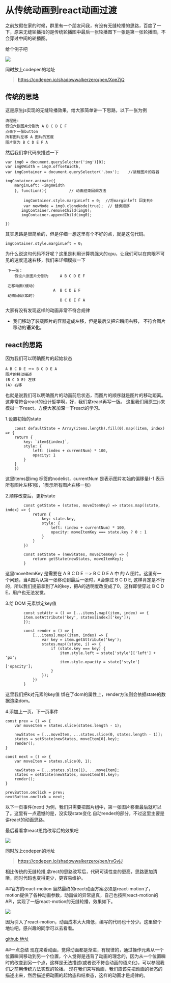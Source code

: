 # 从传统动画到react动画过渡

之前放假在家的时候，群里有一个朋友问我，有没有无缝轮播的思路，百度了一下，原来无缝轮播指的是传统轮播图中最后一张轮播图下一张是第一张轮播图，不会穿过中间的轮播图。

给个例子吧

<img src="http://oymaq4uai.bkt.clouddn.com/scrollImg.gif"/>

同时放上codepen的地址
> https://codepen.io/shadowwalkerzero/pen/XqeZjQ

## 传统的思路
这是原生js实现的无缝轮播效果，给大家简单讲一下思路，以下一张为例
	
	流程是:
	假设六张图片分别为 A B C D E F
	点击下一张button
	所有图片左移 A 图片的宽度
	图片变为 B C D E F A
	
然后我们拿代码来描述一下
	
	var img0 = document.querySelector('img')[0];
	var img0Width = img0.offsetWidth,
	var imgContainer = document.querySelector('.box');    //装载图片的容器
	
	imgContainer.animate({
		marginLeft: -img0Width
		}, function(){			// 动画结束回调方法
		
			imgContainer.style.marginLeft = 0;  //将marginleft 回复到0
			var newNode = img0.cloneNode(true);  // 替换顺序
		   imgContainer.removeChild(img0);
		   imgContainer.appendChild(img0);

	})   	 
	
其实思路是很简单的，但是仔细一想这里有个不好的点，就是这句代码。

	imgContainer.style.marginLeft = 0; 

为什么说这句代码不好呢？这里是利用计算机强大的cpu，让我们可以在肉眼不可见的速度迅速右移，我们来详细模拟一下
     
     下一张：
     	假设六张图片分别为     A B C D E F
     	
     左移动画(缓动)
                         A  B C D E F
     动画回调(瞬时)
                            B C D E F A
 
 
大家有没有发现这样的动画非常不符合规律

+  我们移动了装载图片的容器造成左移，但是最后又把它瞬间右移， 不符合图片移动的**语义化**。	

## react的思路
因为我们可以明确图片的起始状态

	A B C D E ＝> B C D E A
	图片的移动描述
	(B C D E) 左移
	(A) 右移
	
也就是说我们可以明确图片的动画前后状态，而图片的顺序就是图片的移动距离。这非常符合react的设计哲学啊，好，我们拿react再写一版。
这里我们用原生js来模拟一下react，方便大家加深一下react的学习。


1.设置初始的state

		const defaultState = Array(items.length).fill(0).map((item, index) => {
	    return {
	        key: `item${index}`,
	        style: {
	            left: (index + currentNum) * 100,
	            opacity: 1
	        }
	    }
		})

这里items是img 标签的nodelist，currentNum 是表示图片初始的偏移量(-1 表示所有图片左移1张，1表示所有图片右移一张)

2.顺序改变后，更新state

			const getState = (states, moveItemKey) => states.map((state, index) => {
			    return {
			        key: state.key,
			        style: {
			            left: (index + currentNum) * 100,
			            opacity: moveItemKey === state.key ? 0 : 1
			        }
			    }
			})
			
			const setState = (newStates, moveItemKey) => {
			    return getState(newStates, moveItemKey);
			}
			
这里moveItemKey 是需要在 A B C D E ＝> B C D E A 中 的 A 图片。这里有一个问题，当A图片从第一张移动到最后一张时，A会穿过 B C D E, 这样肯定是不行的，所以我们提前拿到了A的key，把A的透明度改变成了0，这样即使穿过  B C D E，用户也无法发觉。

3.给 DOM 元素绑定key值  
	
			const setAttr = () => [...items].map((item, index) => {
		    item.setAttribute('key', states[index]['key']);
			});
		
			const render = () => {
			    [...items].map((item, index) => {
			        var key = item.getAttribute('key');
			        states.map((state, i) => {
			            if (state.key === key) {
			                item.style.left = state['style']['left'] + 'px';
			                item.style.opacity = state['style']['opacity'];
			            }
			        });
			    })
			}
这里我们把k对元素的key值 绑在了dom的属性上，render方法则会依据state的数据渲染dom。
	
4.添加上一页，下一页事件

	const prev = () => {
	    var moveItem = states.slice(states.length - 1);
	
	    newStates = [...moveItem, ...states.slice(0, states.length - 1)];
	    states = setState(newStates, moveItem[0].key);
	    render();
	}
	
	const next = () => {
	    var moveItem = states.slice(0, 1);
	
	    newStates = [...states.slice(1), ...moveItem];
	    states = setState(newStates, moveItem[0].key);
	    render();
	}
	
	prevButton.onclick = prev;
	nextButton.onclick = next;

以下一页事件(next) 为例，我们只需要把图片组中，第一张图片移至最后就可以了。这里有一点遗憾的是，没实现state变化 自动render的部分，不过这里主要是讲react的动画思路。


最后看看拿react思路改写后的效果吧 
                        
<img src="http://oymaq4uai.bkt.clouddn.com/%E8%B5%B0%E9%A9%AC%E7%81%AF.gif"/>

同时放上codepen的地址
> https://codepen.io/shadowwalkerzero/pen/rvGvjJ


相比传统的无缝轮播,拿rect的思路改写后，代码可读性变的更高，思路更加清晰，同时代码也变得更少，更容易维护。

##官方的react-motion
当然最终的react动画方案必须是react-motion了，motion提供了各种动画参数，动画做的异常逼真，自己也按照react-motion的API，实现了一版react-motion的无缝轮播，效果如下。

<img src="http://oymaq4uai.bkt.clouddn.com/carousel.gif"/>

因为引入了react-motion，动画成本大大降低，编写的代码也十分少。这里留个地址吧，感兴趣的同学可以去看看。

[github 地址](https://github.com/FounderIsShadowWalker/carousel)

##一点总结
现在来看动画，觉得动画都是渐进，有规律的，通过操作元素从一个位置瞬间移动到另一个位置，个人觉得是违背了动画的理念的，因为从一个位置瞬时的改变到另一个点，这样是无法描述(或者说不符合动画的语义化)，可以参照我们之前用传统方法实现的轮播。
现在我们来写动画，我们应该先把动画的状态的描述出来，然后描述把动画的起始态和结束态，这样的动画才是规律的。




